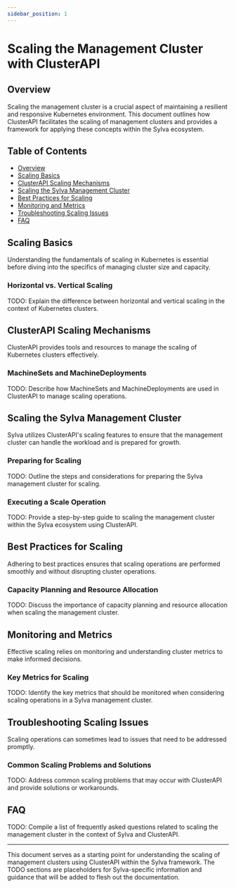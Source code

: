 ```yaml
---
sidebar_position: 1
---
```


# Scaling the Management Cluster with ClusterAPI

## Overview

Scaling the management cluster is a crucial aspect of maintaining a resilient and responsive Kubernetes environment. This document outlines how ClusterAPI facilitates the scaling of management clusters and provides a framework for applying these concepts within the Sylva ecosystem.

## Table of Contents

- [Overview](#overview)
- [Scaling Basics](#scaling-basics)
- [ClusterAPI Scaling Mechanisms](#clusterapi-scaling-mechanisms)
- [Scaling the Sylva Management Cluster](#scaling-the-sylva-management-cluster)
- [Best Practices for Scaling](#best-practices-for-scaling)
- [Monitoring and Metrics](#monitoring-and-metrics)
- [Troubleshooting Scaling Issues](#troubleshooting-scaling-issues)
- [FAQ](#faq)

## Scaling Basics

Understanding the fundamentals of scaling in Kubernetes is essential before diving into the specifics of managing cluster size and capacity.

### Horizontal vs. Vertical Scaling

TODO: Explain the difference between horizontal and vertical scaling in the context of Kubernetes clusters.

## ClusterAPI Scaling Mechanisms

ClusterAPI provides tools and resources to manage the scaling of Kubernetes clusters effectively.

### MachineSets and MachineDeployments

TODO: Describe how MachineSets and MachineDeployments are used in ClusterAPI to manage scaling operations.

## Scaling the Sylva Management Cluster

Sylva utilizes ClusterAPI's scaling features to ensure that the management cluster can handle the workload and is prepared for growth.

### Preparing for Scaling

TODO: Outline the steps and considerations for preparing the Sylva management cluster for scaling.

### Executing a Scale Operation

TODO: Provide a step-by-step guide to scaling the management cluster within the Sylva ecosystem using ClusterAPI.

## Best Practices for Scaling

Adhering to best practices ensures that scaling operations are performed smoothly and without disrupting cluster operations.

### Capacity Planning and Resource Allocation

TODO: Discuss the importance of capacity planning and resource allocation when scaling the management cluster.

## Monitoring and Metrics

Effective scaling relies on monitoring and understanding cluster metrics to make informed decisions.

### Key Metrics for Scaling

TODO: Identify the key metrics that should be monitored when considering scaling operations in a Sylva management cluster.

## Troubleshooting Scaling Issues

Scaling operations can sometimes lead to issues that need to be addressed promptly.

### Common Scaling Problems and Solutions

TODO: Address common scaling problems that may occur with ClusterAPI and provide solutions or workarounds.

## FAQ

TODO: Compile a list of frequently asked questions related to scaling the management cluster in the context of Sylva and ClusterAPI.

---

This document serves as a starting point for understanding the scaling of management clusters using ClusterAPI within the Sylva framework. The TODO sections are placeholders for Sylva-specific information and guidance that will be added to flesh out the documentation.
